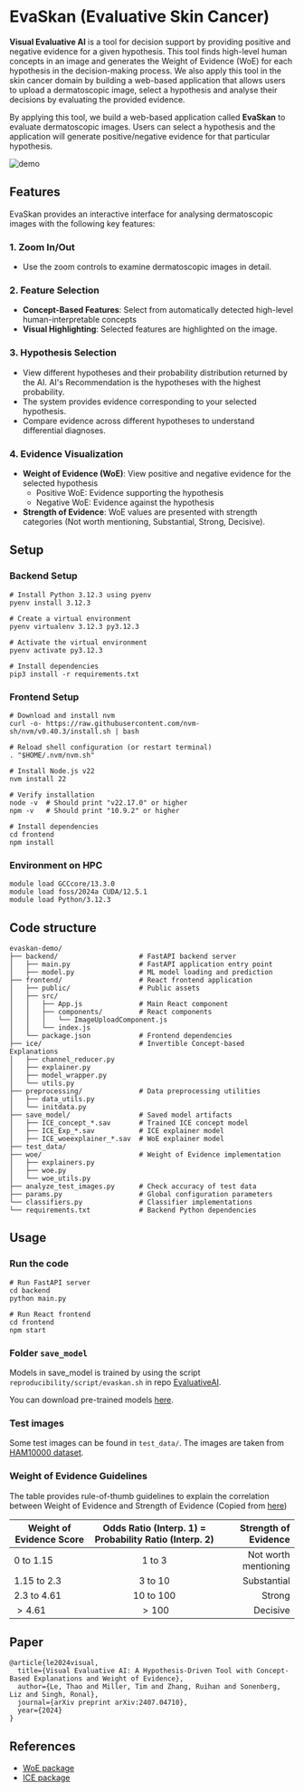 # EvaSkan (Evaluative Skin Cancer)

**Visual Evaluative AI** is a tool for decision support by providing positive and negative evidence for a given hypothesis. This tool finds high-level human concepts in an image and generates the Weight of Evidence (WoE) for each hypothesis in the decision-making process. We also apply this tool in the skin cancer domain by building a web-based application that allows users to upload a dermatoscopic image, select a hypothesis and analyse their decisions by evaluating the provided evidence.

By applying this tool, we build a web-based application called **EvaSkan** to evaluate dermatoscopic images. Users can select a hypothesis and the application will generate positive/negative evidence for that particular hypothesis.

![demo](img/evaskan.png)

## Features

EvaSkan provides an interactive interface for analysing dermatoscopic images with the following key features:

### 1. Zoom In/Out
- Use the zoom controls to examine dermatoscopic images in detail.

### 2. Feature Selection
- **Concept-Based Features**: Select from automatically detected high-level human-interpretable concepts
- **Visual Highlighting**: Selected features are highlighted on the image.

### 3. Hypothesis Selection
- View different hypotheses and their probability distribution returned by the AI. AI's Recommendation is the hypotheses with the highest probability.
- The system provides evidence corresponding to your selected hypothesis.
- Compare evidence across different hypotheses to understand differential diagnoses.

### 4. Evidence Visualization
- **Weight of Evidence (WoE)**: View positive and negative evidence for the selected hypothesis
  - Positive WoE: Evidence supporting the hypothesis
  - Negative WoE: Evidence against the hypothesis
- **Strength of Evidence**: WoE values are presented with strength categories (Not worth mentioning, Substantial, Strong, Decisive).

## Setup
### Backend Setup
```
# Install Python 3.12.3 using pyenv
pyenv install 3.12.3

# Create a virtual environment
pyenv virtualenv 3.12.3 py3.12.3

# Activate the virtual environment
pyenv activate py3.12.3

# Install dependencies
pip3 install -r requirements.txt
```

### Frontend Setup
```
# Download and install nvm
curl -o- https://raw.githubusercontent.com/nvm-sh/nvm/v0.40.3/install.sh | bash

# Reload shell configuration (or restart terminal)
. "$HOME/.nvm/nvm.sh"

# Install Node.js v22
nvm install 22

# Verify installation
node -v  # Should print "v22.17.0" or higher
npm -v   # Should print "10.9.2" or higher

# Install dependencies
cd frontend
npm install
```

### Environment on HPC
```
module load GCCcore/13.3.0
module load foss/2024a CUDA/12.5.1
module load Python/3.12.3
```


## Code structure
```
evaskan-demo/
├── backend/                    # FastAPI backend server
│   ├── main.py                 # FastAPI application entry point
│   ├── model.py                # ML model loading and prediction
├── frontend/                   # React frontend application
│   ├── public/                 # Public assets
│   ├── src/                            
│   │   ├── App.js              # Main React component
│   │   ├── components/         # React components
│   │   │   └── ImageUploadComponent.js     
│   │   └── index.js            
│   └── package.json            # Frontend dependencies
├── ice/                        # Invertible Concept-based Explanations
│   ├── channel_reducer.py     
│   ├── explainer.py            
│   ├── model_wrapper.py        
│   └── utils.py                
├── preprocessing/              # Data preprocessing utilities
│   ├── data_utils.py           
│   └── initdata.py             
├── save_model/                 # Saved model artifacts
│   ├── ICE_concept_*.sav       # Trained ICE concept model
│   ├── ICE_Exp_*.sav           # ICE explainer model
│   ├── ICE_woeexplainer_*.sav  # WoE explainer model
├── test_data/  
├── woe/                        # Weight of Evidence implementation
│   ├── explainers.py           
│   ├── woe.py                  
│   └── woe_utils.py            
├── analyze_test_images.py      # Check accuracy of test data
├── params.py                   # Global configuration parameters
└── classifiers.py              # Classifier implementations
└── requirements.txt            # Backend Python dependencies
```

## Usage

### Run the code
```
# Run FastAPI server
cd backend
python main.py

# Run React frontend
cd frontend
npm start
```

### Folder `save_model`
Models in save_model is trained by using the script `reproducibility/script/evaskan.sh` in repo [EvaluativeAI](https://github.com/thaole25/EvaluativeAI).

You can download pre-trained models [here](https://doi.org/10.5281/zenodo.17373187).

### Test images
Some test images can be found in `test_data/`. The images are taken from [HAM10000 dataset](https://www.kaggle.com/datasets/kmader/skin-cancer-mnist-ham10000).

### Weight of Evidence Guidelines
The table provides rule-of-thumb guidelines to explain the correlation between Weight of Evidence and Strength of Evidence (Copied from [here](https://github.com/dmelis/interpretwoe/blob/master/notebooks/WoE_UserStudy_Tutorial.ipynb))

| Weight of Evidence Score | Odds Ratio (Interp. 1) $=$ Probability Ratio (Interp. 2)  | Strength of Evidence |
| -------------   |:-------------:         |  -----:|
| $0$ to  $1.15$  | $1$ to $3$          | Not worth mentioning |
| $1.15$ to $2.3$ | $3$ to $10$   | Substantial |
| $2.3$ to $4.61$ | $10$ to $100$ | Strong |
| $>4.61$         | $> 100$       | Decisive |

## Paper
```
@article{le2024visual,
  title={Visual Evaluative AI: A Hypothesis-Driven Tool with Concept-Based Explanations and Weight of Evidence},
  author={Le, Thao and Miller, Tim and Zhang, Ruihan and Sonenberg, Liz and Singh, Ronal},
  journal={arXiv preprint arXiv:2407.04710},
  year={2024}
}
```

## References
- [WoE package](https://github.com/dmelis/interpretwoe)
- [ICE package](https://github.com/zhangrh93/InvertibleCE)

